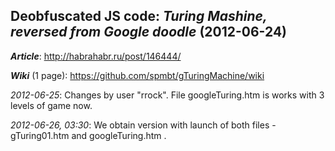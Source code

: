 ﻿## Deobfuscated JS code:  _Turing Mashine, reversed from Google doodle_ (2012-06-24) 

**_Article_**: http://habrahabr.ru/post/146444/

**_Wiki_** (1 page): https://github.com/spmbt/gTuringMachine/wiki


_2012-06-25_: Changes by user "rrock". File googleTuring.htm is works with 3 levels of game now.

_2012-06-26, 03:30_:  We obtain version with launch of both files - gTuring01.htm and googleTuring.htm .